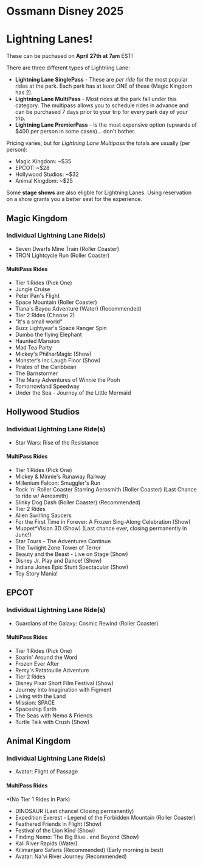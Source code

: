 # Ossmann Disney 2025

# Lightning Lanes!
These can be puchased on **April 27th at 7am** EST!

There are three different types of Lightning Lane:

* **Lightning Lane SinglePass** - These are *per ride* for the most popular rides at the park. Each park has at least ONE of these (Magic Kingdom has 2).
* **Lightning Lane MultiPass** - Most rides at the park fall under this category. The multipass allows you to schedule rides in advance and can be purchased 7 days prior to your trip for every park day of your trip.
* **Lightning Lane PremierPass** - Is the most expensive option (upwards of $400 per person in some cases)... don't bother. 

Pricing varies, but for *Lightning Lane Multipass* the totals are usually (per person):

* Magic Kingdom: ~$35
* EPCOT: ~$28
* Hollywood Studios: ~$32
* Animal Kingdom: ~$25

Some **stage shows** are also eligble for Lightning Lanes. Using reservation on a show grants you a better seat for the experience.

## Magic Kingdom

### Individual Lightning Lane Ride(s)

* Seven Dwarfs Mine Train (Roller Coaster)
* TRON Lightcycle Run (Roller Coaster)

#### MultiPass Rides 

* Tier 1 Rides (Pick One)
 * Jungle Cruise 
 * Peter Pan's Flight
 * Space Mountain (Roller Coaster)
 * Tiana's Bayou Adventure (Water) (Recommended)
* Tier 2 Rides (Choose 2)
 * "it's a small world"
 * Buzz Lightyear's Space Ranger Spin
 * Dumbo the flying Elephant
 * Haunted Mansion
 * Mad Tea Party
 * Mickey's PhilharMagic (Show)
 * Monster's Inc Laugh Floor (Show)
 * Pirates of the Caribbean
 * The Barnstormer
 * The Many Adventures of Winnie the Pooh
 * Tomorrowland Speedway
 * Under the Sea - Journey of the Little Mermaid

## Hollywood Studios

### Individual Lightning Lane Ride(s)

* Star Wars: Rise of the Resistance

#### MultiPass Rides

* Tier 1 Rides (Pick One)
 * Mickey & Minnie's Runaway Railway
 * Millenium Falcon: Smuggler's Run
 * Rock 'n' Roller Coaster Starring Aerosmith (Roller Coaster) (Last Chance to ride w/ Aerosmith)
 * Slinky Dog Dash (Roller Coaster) (Recommended)
* Tier 2 Rides
 * Alien Swirling Saucers
 * For the First Time in Forever: A Frozen Sing-Along Celebration (Show)
 * Muppet*Vision 3D (Show) (Last chance ever, closing permanently in June!)
 * Star Tours - The Adventures Continue
 * The Twilight Zone Tower of Terror
 * Beauty and the Beast - Live on Stage (Show)
 * Disney Jr. Play and Dance! (Show)
 * Indiana Jones Epic Stunt Spectacular (Show)
 * Toy Story Mania!

## EPCOT

### Individual Lightning Lane Ride(s)

* Guardians of the Galaxy: Cosmic Rewind (Roller Coaster)

#### MultiPass Rides

* Tier 1 Rides (Pick One)
 * Soarin' Around the Word
 * Frozen Ever After 
 * Remy's Ratatouille Adventure
* Tier 2 Rides
 * Disney Pixar Short Film Festival (Show)
 * Journey Into Imagination with Figment
 * Living with the Land
 * Mission: SPACE
 * Spaceship Earth
 * The Seas with Nemo & Friends
 * Turtle Talk with Crush (Show)

## Animal Kingdom

### Individual Lightning Lane Ride(s)

* Avatar: Flight of Passage

#### MultiPass Rides
*(No Tier 1 Rides in Park)

* DINOSAUR (Last chance! Closing permanently)
* Expedition Everest - Legend of the Forbidden Mountain (Roller Coaster)
* Feathered Friends in Flight (Show)
* Festival of the Lion Kind (Show)
* Finding Nemo: The Big Blue.. and Beyond (Show)
* Kali River Rapids (Water)
* Kilimanjaro Safaris (Recommended) (Early morning is best)
* Avatar: Na'vi River Journey (Recommended)

